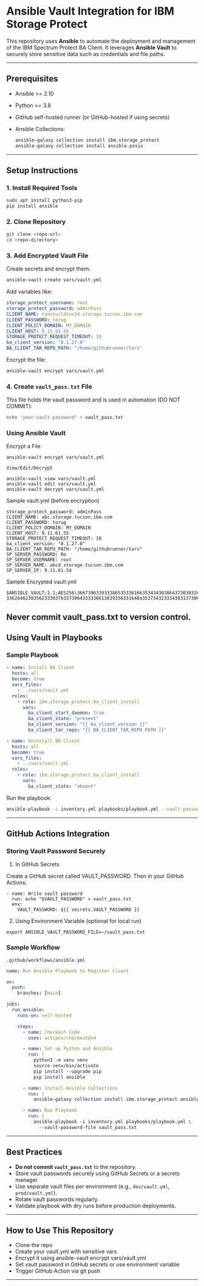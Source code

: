 # Ansible Vault Integration for IBM Storage Protect

This repository uses **Ansible** to automate the deployment and management of the IBM Spectrum Protect BA Client. It leverages **Ansible Vault** to securely store sensitive data such as credentials and file paths.

---

## Prerequisites

* Ansible >= 2.10
* Python >= 3.8
* GitHub self-hosted runner (or GitHub-hosted if using secrets)
* Ansible Collections:

  ```bash
  ansible-galaxy collection install ibm.storage_protect
  ansible-galaxy collection install ansible.posix
  ```

---

## Setup Instructions

### 1. Install Required Tools

```bash
sudo apt install python3-pip
pip install ansible
```

### 2. Clone Repository

```bash
git clone <repo-url>
cd <repo-directory>
```

### 3. Add Encrypted Vault File

Create secrets and encrypt them:

```bash
ansible-vault create vars/vault.yml
```

Add variables like:

```yaml
storage_protect_username: root
storage_protect_password: adminPass
CLIENT_NAME: tsmcbuildlnx24.storage.tucson.ibm.com
CLIENT_PASSWORD: torug
CLIENT_POLICY_DOMAIN: MY_DOMAIN
CLIENT_HOST: 9.11.61.55
STORAGE_PROTECT_REQUEST_TIMEOUT: 10
ba_client_version: "8.1.27.0"
BA_CLIENT_TAR_REPO_PATH: "/home/githubrunner/tars"
```

Encrypt the file:

```bash
ansible-vault encrypt vars/vault.yml
```

### 4. Create `vault_pass.txt` File

This file holds the vault password and is used in automation (DO NOT COMMIT):

```bash
echo "your-vault-password" > vault_pass.txt
```

### Using Ansible Vault

Encrypt a File
```
ansible-vault encrypt vars/vault.yml

View/Edit/Decrypt

ansible-vault view vars/vault.yml
ansible-vault edit vars/vault.yml
ansible-vault decrypt vars/vault.yml
```

Sample vault.yml (before encryption)

```storage_protect_username: root
storage_protect_password: adminPass
CLIENT_NAME: abc.storage.tucson.ibm.com
CLIENT_PASSWORD: torug
CLIENT_POLICY_DOMAIN: MY_DOMAIN
CLIENT_HOST: 9.11.61.55
STORAGE_PROTECT_REQUEST_TIMEOUT: 10
ba_client_version: "8.1.27.0"
BA_CLIENT_TAR_REPO_PATH: "/home/githubrunner/tars"
SP_SERVER_PASSWORD: Ro
SP_SERVER_USERNAME: root
SP_SERVER_NAME: abcd.storage.tucson.ibm.com
SP_SERVER_IP: 9.11.61.54
```

Sample Encrypted vault.yml
```
$ANSIBLE_VAULT;1.1;AES256\36673963393338653533616635343438386437303032626335386538373831323630633665653832
3362646238356233303763373064333336613839356331640a3537343233343831373063623531656433613761313663383065613763
```

Never commit vault_pass.txt to version control.
---

## Using Vault in Playbooks

### Sample Playbook

```yaml
- name: Install BA Client
  hosts: all
  become: true
  vars_files:
    - ../vars/vault.yml
  roles:
    - role: ibm.storage_protect.ba_client_install
      vars:
        ba_client_start_daemon: true
        ba_client_state: "present"
        ba_client_version: "{{ ba_client_version }}"
        ba_client_tar_repo: "{{ BA_CLIENT_TAR_REPO_PATH }}"

- name: Uninstall BA Client
  hosts: all
  become: true
  vars_files:
    - ../vars/vault.yml
  roles:
    - role: ibm.storage_protect.ba_client_install
      vars:
        ba_client_state: "absent"
```

Run the playbook:

```bash
ansible-playbook -i inventory.yml playbooks/playbook.yml --vault-password-file vault_pass.txt
```

---

## GitHub Actions Integration

### Storing Vault Password Securely

1. In GitHub Secrets

Create a GitHub secret called VAULT_PASSWORD. Then in your GitHub Actions:
```
- name: Write vault password
  run: echo "$VAULT_PASSWORD" > vault_pass.txt
  env:
    VAULT_PASSWORD: ${{ secrets.VAULT_PASSWORD }}
```

2.  Using Environment Variable (optional for local run)

```
export ANSIBLE_VAULT_PASSWORD_FILE=~/vault_pass.txt
```



### Sample Workflow

`.github/workflows/ansible.yml`

```yaml
name: Run Ansible Playbook to Register Client

on:
  push:
    branches: [main]

jobs:
  run_ansible:
    runs-on: self-hosted

    steps:
      - name: Checkout Code
        uses: actions/checkout@v4

      - name: Set up Python and Ansible
        run: |
          python3 -m venv venv
          source venv/bin/activate
          pip install --upgrade pip
          pip install ansible

      - name: Install Ansible Collections
        run: |
          ansible-galaxy collection install ibm.storage_protect ansible.posix

      - name: Run Playbook
        run: |
          ansible-playbook -i inventory.yml playbooks/playbook.yml \
            --vault-password-file vault_pass.txt
```

---

## Best Practices

* **Do not commit `vault_pass.txt`** to the repository.
* Store vault passwords securely using GitHub Secrets or a secrets manager.
* Use separate vault files per environment (e.g., `dev/vault.yml`, `prod/vault.yml`).
* Rotate vault passwords regularly.
* Validate playbook with dry runs before production deployments.

---

## How to Use This Repository

* Clone the repo
* Create your vault.yml with sensitive vars
* Encrypt it using ansible-vault encrypt vars/vault.yml
* Set vault password in GitHub secrets or use environment variable
* Trigger GitHub Action via git push
---
